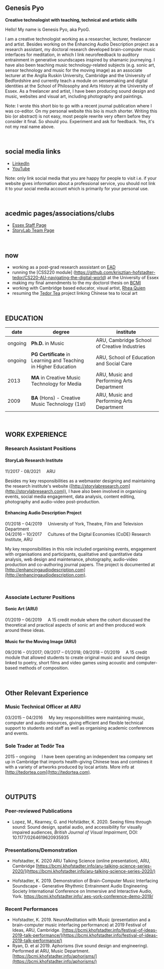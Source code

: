 <!-- #todo
- keep what's necessary, don't have full CV
- add images to social media and link them
- embed audio-video players
- link my other websites made with repos
-->

## Genesis Pyo
**Creative technologist with teaching, technical and artistic skills**  

Hello! My name is Genesis Pyo, aka PyoG. 

I am a creative technologist working as a researcher, lecturer, freelancer and artist. Besides working on the Enhancing Audio
Description project as a research assistant, my doctoral research developed brain-computer music interfaces for meditation, in which I link neurofeedback to auditory entrainment in generative soundscapes inspired by shamanic journeying. I have also been teaching music technology-related subjects (e.g. sonic art, sensor technology and music for the moving image) as an associate lecturer at the Anglia Ruskin University, Cambridge and the University of Bedfordshire and currently teach a module on sensemaking and digital identities at the School of Philosophy and Arts History at the University of Essex. As a freelancer and artist, I have been producing sound design and music, websites and visual art, including photography and paintings. 

Note: I wrote this short bio to go with a recent journal publication where I was co-editor. On my personal website this bio is much shorter. Writing this bio (or abstract) is not easy, most people rewrite very oftern before they consider it final. So should you. Experiment and ask for feedback. Yes, it's not my real name above.

<br>

## social media links
- [LinkedIn](https://www.linkedin.com/in/tedor)
- [YouTube](https://www.youtube.com/c/Hofst%C3%A4dterKriszti%C3%A1n_tEd%C3%B6r/videos)

Note: only link social media that you are happy for people to visit i.e. if your website gives information about a professional service, you should not link it to your social media account which is primarily for your personal use.

<br>

## acedmic pages/associations/clubs
- [Essex Staff Page](https://www.essex.ac.uk/people/HOFST49102/krisztian-hofstadter)
- [StoryLab Team Page](https://storylabresearch.com/team/)

<br>

## now
- working as a post-grad research asssistant on [EAD](http://enhancingaudiodescription.com/)
- running the [CSS220 module] (https://github.com/krisztian-hofstadter-tedor/CS220-AU-navigating-the-digital-world) at the University of Essex
- making my final amendments to the my doctorol thesis on [BCMI](https://bcmi.khofstadter.com/)
- working with Cambridge based educator, visual artist, [Rhea Quien](http://rq-art.com/)
- resuming the [Tedor Tea](http://tedortea.com/) project linking Chinese tea to local art

<br>

## EDUCATION

| date | degree | institute |
--- | --- | ---
|ongoing|**Ph.D.** in Music |ARU, Cambridge School of Creative Industries|
| ongoing | **PG Certificate** in Learning and Teaching <br> in Higher Education | ARU, School of Education and Social Care
| 2013 | **MA** in Creative Music Technology for Media | ARU, Music and Performing Arts Department
| 2009 | **BA** (Hons) - Creative Music Technology (1st) | ARU, Music and Performing Arts Department  |

<br>

## WORK EXPERIENCE
### Research Assistant Positions
#### StoryLab Research Institute

11/2017 - 08/2021 &nbsp; &nbsp; ARU

Besides my key responsibilities as a webmaster designing and maintaining the research institute's website ([http://storylabresearch.com](http://storylabresearch.com)), I have also been involved in organising events, social media engagement, data analysis, content editing, photography and audio-video post-production.

#### Enhancing Audio Description Project
01/2018 – 04/2019 &nbsp; &nbsp; University of York, Theatre, Film and Television Department  
04/2016 – 10/2017 &nbsp; &nbsp; Cultures of the Digital Economies (CoDE) Research Institute, ARU  

My key responsibilities in this role included organising events, engagement with organisations and participants, qualitative and quantitative data analysis, web design and maintenance, photography, audio-video production and co-authoring journal papers. The project is documented at [http://enhancingaudiodescription.com](http://enhancingaudiodescription.com).

<br>

### Associate Lecturer Positions

#### Sonic Art (ARU)
01/2019 – 06/2019  &nbsp; &nbsp; A 15 credit module where the cohort discussed the theoretical and practical aspects of sonic art and then produced work around these ideas. 

#### Music for the Moving Image (ARU)
09/2016 – 01/2017; 09/2017 – 01/2018; 09/2018 – 01/2019 &nbsp; &nbsp; A 15 credit module that allowed students to create original music and sound design linked to poetry, short films and video games using acoustic and computer-based methods of composition.

<br>

## Other Relevant Experience
### Music Technical Officer at ARU
03/2015 – 04/2016 &nbsp; &nbsp; My key responsibilities were maintaining music, computer and audio resources, giving efficient and flexible technical support to students and staff as well as organising academic conferences and events.

### Sole Trader at Tedör Tea
2015 – ongoing &nbsp; &nbsp; I have been operating an independent tea company set up in Cambridge that imports health-giving Chinese teas and combines it with a variety of artworks produced by local artists. More info at [http://tedortea.com](http://tedortea.com).

<br>

## OUTPUTS
### Peer-reviewed Publications
- Lopez, M., Kearney, G. and Hofstädter, K. 2020. Seeing films through sound: Sound design, spatial audio, and accessibility for visually impaired audiences, *British Journal of Visual Impairment*, DOI: 10.1177/0264619620935935

### Presentations/Demonstration 
- Hofstadter, K. 2020 ARU Talking Science (online presentation), ARU, Cambridge [https://bcmi.khofstadter.info/aru-talking-science-series-2020/](https://bcmi.khofstadter.info/aru-talking-science-series-2020/)

- Hofstadter, K. 2019. Demonstration of Brain-Computer Music Interfacing Soundscape - Generative Rhythmic Entrainment
Audio Engineering Society International Conference on Immersive and Interactive Audio, York. [https://bcmi.khofstadter.info/ aes-york-conference-demo-2019/](https://bcmi.khofstadter.info/aes-york-conference-demo-2019/)

### Recent Performances
- Hofstadter, K. 2019. NeuroMeditation with Music (presentation and a brain-computer music interfacing performance) at 2019 Festival of Ideas, ARU, Cambridge. [https://bcmi.khofstadter.info/festival-of-ideas-2019-talk-performance/](https://bcmi.khofstadter.info/festival-of-ideas-2019-talk-performance/)
- Ryan, D. et al 2019. Aphorisms (live sound design and engineering). Performed at ARU, Music Department. [https://bcmi.khofstadter.info/aphorisms/](https://bcmi.khofstadter.info/aphorisms/)
